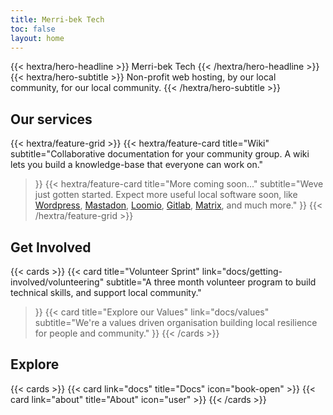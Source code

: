 ```yaml
---
title: Merri-bek Tech
toc: false
layout: home
---
```


<div class="mt-6 mb-2">
{{< hextra/hero-headline >}}
  Merri-bek Tech
{{< /hextra/hero-headline >}}
</div>

<div class="mb-4">
{{< hextra/hero-subtitle >}}
  Non-profit web hosting, by our local community, for our local community.
{{< /hextra/hero-subtitle >}}
</div>

## Our services

{{< hextra/feature-grid >}}
  {{< hextra/feature-card
    title="Wiki"
    subtitle="Collaborative documentation for your community group. A wiki lets you build a knowledge-base that everyone can work on."
  >}}
  {{< hextra/feature-card
    title="More coming soon..."
    subtitle="Weve just gotten started. Expect more useful local software soon, like [Wordpress](https://wordpress.org/), [Mastadon](https://joinmastodon.org/), [Loomio](https://www.loomio.com/), [Gitlab](https://about.gitlab.com/), [Matrix](https://matrix.org/), and much more."
  >}}
{{< /hextra/feature-grid >}}

## Get Involved

{{< cards >}}
  {{< card
    title="Volunteer Sprint"
    link="docs/getting-involved/volunteering"
    subtitle="A three month volunteer program to build technical skills, and support local community."
  >}}
    {{< card
    title="Explore our Values"
    link="docs/values"
    subtitle="We're a values driven organisation building local resilience for people and community."
  >}}
{{< /cards >}}

## Explore

{{< cards >}}
  {{< card link="docs" title="Docs" icon="book-open" >}}
  {{< card link="about" title="About" icon="user" >}}
{{< /cards >}}


